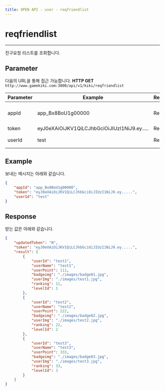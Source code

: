```yaml
---
title: OPEN API - user - reqfriendlist
---
```


# reqfriendlist
---

친구요청 리스트를 조회합니다.

## **Parameter**

다음의 URL을 통해 접근 가능합니다. 
**HTTP GET** `http://www.gamekiki.com:3000/api/v1/kiki/reqfriendlist`

Parameter | Example | Required | Description
---|---|---|---
appId | app_Bx8BoU1g00000 | Required | Application ID (CMS에서 확인 가능)
token | eyJ0eXAiOiJKV1QiLCJhbGciOiJIUzI1NiJ9.ey..... | Required | login token
userId | test | Required | 로그인 User ID

## **Example**

보내는 메시지는 아래와 같습니다.

```json
{
    "appId": "app_Bx8BoU1g00000",
    "token": "eyJ0eXAiOiJKV1QiLCJhbGciOiJIUzI1NiJ9.ey.....",
    "userId": "test"
}
```

## **Response**

받는 값은 아래와 같습니다.

```json
{
    "updatedToken": "N",
    "token": "eyJ0eXAiOiJKV1QiLCJhbGciOiJIUzI1NiJ9.ey.....",
    "result": [
        {
            "userId": "test1",
            "userName": "test1",
            "userPoint": 111,
            "badgeimg": "./images/badge01.jpg",
            "userImg": "./images/test1.jpg",
            "ranking": 11,
            "levelId": 1
        },
        {
            "userId": "test2",
            "userName": "test2",
            "userPoint": 222,
            "badgeimg": "./images/badge02.jpg",
            "userImg": "./images/test2.jpg",
            "ranking": 22,
            "levelId": 2
        },
        {
            "userId": "test3",
            "userName": "test3",
            "userPoint": 333,
            "badgeimg": "./images/badge03.jpg",
            "userImg": "./images/test3.jpg",
            "ranking": 33,
            "levelId": 3
        }
    ]
}
```
